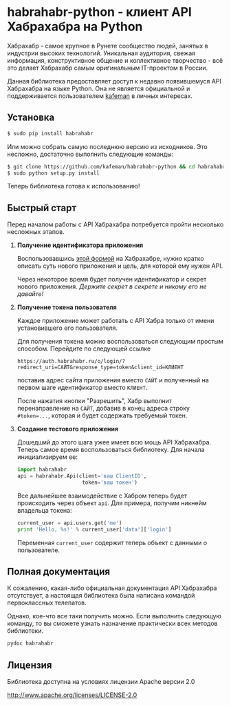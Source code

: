 habrahabr-python - клиент API Хабрахабра на Python
==================================================

Хабрахабр - самое крупное в Рунете сообщество людей, занятых в индустрии высоких
технологий. Уникальная аудитория, свежая информация, конструктивное общение и
коллективное творчество - всё это делает Хабрахабр самым оригинальным
IT-проектом в России.

Данная библиотека предоставляет доступ к недавно появившемуся API Хабрахабра на
языке Python. Она не является официальной и поддерживается пользователем
[kafeman](http://habrahabr.ru/users/kafeman/) в личных интересах.

Установка
---------

```bash
$ sudo pip install habrahabr
```

Или можно собрать самую последнюю версию из исходников. Это несложно, достаточно
выполнить следующие команды:

```bash
$ git clone https://github.com/kafeman/habrahabr-python && cd habrahabr-python
$ sudo python setup.py install
```

Теперь библиотека готова к использованию!

Быстрый старт
-------------

Перед началом работы с API Хабрахабра потребуется пройти несколько несложных
этапов.

1. **Получение идентификатора приложения**

   Воспользовавшись [этой формой](http://habrahabr.ru/feedback/?type=8) на
   Хабрахабре, нужно кратко описать суть нового приложения и цель, для которой
   ему нужен API.

   Через некоторое время будет получен идентификатор и секрет нового приложения.
   *Держите секрет в секрете и никому его не давайте!*

2. **Получение токена пользователя**

   Каждое приложение может работать с API Хабра только от имени установившего
   его пользователя.

   Для получения токена можно воспользоваться следующим простым способом.
   Перейдите по следующей ссылке

       https://auth.habrahabr.ru/o/login/?redirect_uri=САЙТ&response_type=token&client_id=КЛИЕНТ

   поставив адрес сайта приложения вместо `САЙТ` и полученный на первом шаге
   идентификатор вместо `КЛИЕНТ`.

   После нажатия кнопки "Разрешить", Хабр выполнит перенаправление на `САЙТ`,
   добавив в конец адреса строку `#token=...`, которая и будет содержать
   требуемый токен.

3. **Создание тестового приложения**

   Дошедший до этого шага ужее имеет всю мощь API Хабрахабра. Теперь самое время
   воспользоваться библиотеку. Для начала инициализируем ее:

   ```python
   import habrahabr
   api = habrahabr.Api(client='ваш ClientID',
                        token='ваш токен')
   ```

   Все дальнейшее взаимодействие с Хабром теперь будет происходить через объект
   `api`. Для примера, получим никнейм владельца токена:

   ```python
   current_user = api.users.get('me')
   print 'Hello, %s!' % current_user['data']['login']
   ```

   Переменная `current_user` содержит теперь объект с данными о пользователе.

Полная документация
-------------------

К сожалению, какая-либо официальная документация API Хабрахабра отсутствует, а
настоящая библиотека была написана командой первоклассных телепатов.

Однако, кое-что все таки получить можно. Если выполнить следующую команду, то вы
сможете узнать назначение практически всех методов библиотеки.

```bash
pydoc habrahabr
```

Лицензия
--------

Библиотека доступна на условиях лицензии Apache версии 2.0

http://www.apache.org/licenses/LICENSE-2.0

